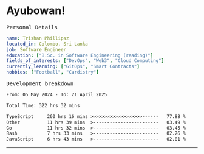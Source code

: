 # Ayubowan!

<samp>Personal Details</samp>

```yaml
name: Trishan Phillipsz
located_in: Colombo, Sri Lanka
job: Software Engineer
education: ["B.Sc. in Software Engineering (reading)"]
fields_of_interests: ["DevOps", "Web3", "Cloud Computing"]
currently_learning: ["GitOps", "Smart Contracts"]
hobbies: ["Football", "Cardistry"]
```

<samp>Development breakdown</samp>

<!--START_SECTION:waka-->

```txt
From: 05 May 2024 - To: 21 April 2025

Total Time: 322 hrs 32 mins

TypeScript     260 hrs 16 mins >>>>>>>>>>>>>>>>>>>------   77.88 %
Other          11 hrs 39 mins  >------------------------   03.49 %
Go             11 hrs 32 mins  >------------------------   03.45 %
Bash           7 hrs 33 mins   >------------------------   02.26 %
JavaScript     6 hrs 43 mins   >------------------------   02.01 %
```

<!--END_SECTION:waka-->

---
